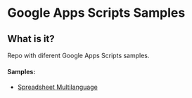 Google Apps Scripts Samples
===========================

What is it?
-----------

Repo with diferent Google Apps Scripts samples.

#### Samples:

* [Spreadsheet Multilanguage](https://github.com/ymedlop-sandbox/google-apps-scripts-samples/tree/master/spreadsheet-multilang#spreadsheet-multi-language)